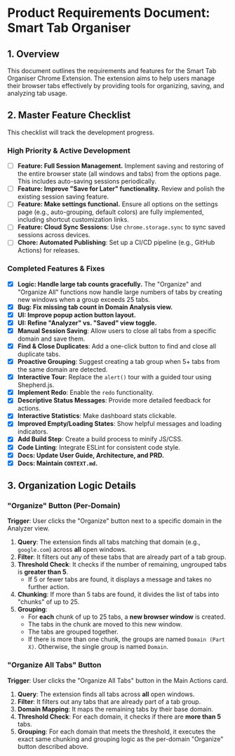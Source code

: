 # Product Requirements Document: Smart Tab Organiser

## 1. Overview

This document outlines the requirements and features for the Smart Tab Organiser Chrome Extension. The extension aims to help users manage their browser tabs effectively by providing tools for organizing, saving, and analyzing tab usage.

## 2. Master Feature Checklist

This checklist will track the development progress.

### High Priority & Active Development

- [ ] **Feature: Full Session Management.** Implement saving and restoring of the entire browser state (all windows and tabs) from the options page. This includes auto-saving sessions periodically.
- [ ] **Feature: Improve "Save for Later" functionality.** Review and polish the existing session saving feature.
- [ ] **Feature: Make settings functional.** Ensure all options on the settings page (e.g., auto-grouping, default colors) are fully implemented, including shortcut customization links.
- [ ] **Feature: Cloud Sync Sessions**: Use `chrome.storage.sync` to sync saved sessions across devices.
- [ ] **Chore: Automated Publishing**: Set up a CI/CD pipeline (e.g., GitHub Actions) for releases.

### Completed Features & Fixes

- [x] **Logic: Handle large tab counts gracefully.** The "Organize" and "Organize All" functions now handle large numbers of tabs by creating new windows when a group exceeds 25 tabs.
- [x] **Bug: Fix missing tab count in Domain Analysis view.**
- [x] **UI: Improve popup action button layout.**
- [x] **UI: Refine "Analyzer" vs. "Saved" view toggle.**
- [x] **Manual Session Saving**: Allow users to close all tabs from a specific domain and save them.
- [x] **Find & Close Duplicates**: Add a one-click button to find and close all duplicate tabs.
- [x] **Proactive Grouping**: Suggest creating a tab group when 5+ tabs from the same domain are detected.
- [x] **Interactive Tour**: Replace the `alert()` tour with a guided tour using Shepherd.js.
- [x] **Implement Redo**: Enable the `redo` functionality.
- [x] **Descriptive Status Messages**: Provide more detailed feedback for actions.
- [x] **Interactive Statistics**: Make dashboard stats clickable.
- [x] **Improved Empty/Loading States**: Show helpful messages and loading indicators.
- [x] **Add Build Step**: Create a build process to minify JS/CSS.
- [x] **Code Linting**: Integrate ESLint for consistent code style.
- [x] **Docs: Update User Guide, Architecture, and PRD.**
- [x] **Docs: Maintain `CONTEXT.md`.**

## 3. Organization Logic Details

### "Organize" Button (Per-Domain)

**Trigger**: User clicks the "Organize" button next to a specific domain in the Analyzer view.

1.  **Query**: The extension finds all tabs matching that domain (e.g., `google.com`) across **all** open windows.
2.  **Filter**: It filters out any of these tabs that are already part of a tab group.
3.  **Threshold Check**: It checks if the number of remaining, ungrouped tabs is **greater than 5**.
    - If 5 or fewer tabs are found, it displays a message and takes no further action.
4.  **Chunking**: If more than 5 tabs are found, it divides the list of tabs into "chunks" of up to 25.
5.  **Grouping**:
    - For **each** chunk of up to 25 tabs, a **new browser window** is created.
    - The tabs in the chunk are moved to this new window.
    - The tabs are grouped together.
    - If there is more than one chunk, the groups are named `Domain (Part X)`. Otherwise, the single group is named `Domain`.

### "Organize All Tabs" Button

**Trigger**: User clicks the "Organize All Tabs" button in the Main Actions card.

1.  **Query**: The extension finds all tabs across **all** open windows.
2.  **Filter**: It filters out any tabs that are already part of a tab group.
3.  **Domain Mapping**: It maps the remaining tabs by their base domain.
4.  **Threshold Check**: For each domain, it checks if there are **more than 5** tabs.
5.  **Grouping**: For each domain that meets the threshold, it executes the exact same chunking and grouping logic as the per-domain "Organize" button described above.
